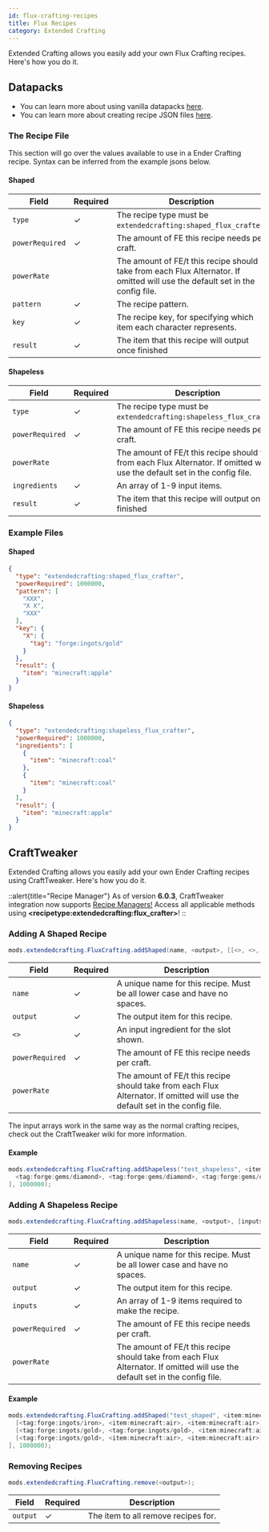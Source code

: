 ```yaml
---
id: flux-crafting-recipes
title: Flux Recipes
category: Extended Crafting
---
```


Extended Crafting allows you easily add your own Flux Crafting recipes. Here's how you do it.

## Datapacks

<alert title="Prerequisites">
  <ul>
    <li>
      You can learn more about using vanilla datapacks <a href="https://minecraft.gamepedia.com/Data_pack">here</a>.
    </li>
    <li>
      You can learn more about creating recipe JSON files <a href="https://minecraft.gamepedia.com/Recipe">here</a>.
    </li>
  </ul>
</alert>

### The Recipe File

This section will go over the values available to use in a Ender Crafting recipe. Syntax can be inferred from the example jsons below.

#### Shaped
| Field           | Required | Description                                                                                                                   |
|-----------------|----------|-------------------------------------------------------------------------------------------------------------------------------|
| `type`          | ✓        | The recipe type must be `extendedcrafting:shaped_flux_crafter`.                                                               |
| `powerRequired` | ✓        | The amount of FE this recipe needs per craft.                                                                                 |
| `powerRate`     |          | The amount of FE/t this recipe should take from each Flux Alternator. If omitted will use the default set in the config file. |
| `pattern`       | ✓        | The recipe pattern.                                                                                                           |
| `key`           | ✓        | The recipe key, for specifying which item each character represents.                                                          |
| `result`        | ✓        | The item that this recipe will output once finished                                                                           |

#### Shapeless
| Field           | Required | Description                                                                                                                   |
|-----------------|----------|-------------------------------------------------------------------------------------------------------------------------------|
| `type`          | ✓        | The recipe type must be `extendedcrafting:shapeless_flux_crafter`.                                                            |
| `powerRequired` | ✓        | The amount of FE this recipe needs per craft.                                                                                 |
| `powerRate`     |          | The amount of FE/t this recipe should take from each Flux Alternator. If omitted will use the default set in the config file. |
| `ingredients`   | ✓        | An array of 1-9 input items.                                                                                                  |
| `result`        | ✓        | The item that this recipe will output once finished                                                                           |

### Example Files
#### Shaped
```json
{
  "type": "extendedcrafting:shaped_flux_crafter",
  "powerRequired": 1000000,
  "pattern": [
    "XXX",
    "X X",
    "XXX"
  ],
  "key": {
    "X": {
      "tag": "forge:ingots/gold"
    }
  },
  "result": {
    "item": "minecraft:apple"
  }
}
```

#### Shapeless
```json
{
  "type": "extendedcrafting:shapeless_flux_crafter",
  "powerRequired": 1000000,
  "ingredients": [
    {
      "item": "minecraft:coal"
    },
    {
      "item": "minecraft:coal"
    }
  ],
  "result": {
    "item": "minecraft:apple"
  }
}
```

## CraftTweaker

Extended Crafting allows you easily add your own Ender Crafting recipes using CraftTweaker. Here's how you do it.

::alert{title="Recipe Manager"}
As of version **6.0.3**, CraftTweaker integration now supports <a href="https://docs.blamejared.com/1.20.1/en/tutorial/Recipes/RecipeManagers" target="_blank">Recipe Managers!</a> Access all applicable methods using **\<recipetype:extendedcrafting:flux_crafter\>**!
::

### Adding A Shaped Recipe
```java
mods.extendedcrafting.FluxCrafting.addShaped(name, <output>, [[<>, <>, <>], [<>, <>, <>], [<>, <>, <>]], powerRequired, powerRate);  
```

| Field           | Required | Description                                                                                                                   |
|-----------------|----------|-------------------------------------------------------------------------------------------------------------------------------|
| `name`          | ✓        | A unique name for this recipe. Must be all lower case and have no spaces.                                                     |
| `output`        | ✓        | The output item for this recipe.                                                                                              |
| `<>`            | ✓        | An input ingredient for the slot shown.                                                                                       |
| `powerRequired` | ✓        | The amount of FE this recipe needs per craft.                                                                                 |
| `powerRate`     |          | The amount of FE/t this recipe should take from each Flux Alternator. If omitted will use the default set in the config file. |

The input arrays work in the same way as the normal crafting recipes, check out the CraftTweaker wiki for more information.

#### Example
```java
mods.extendedcrafting.FluxCrafting.addShapeless("test_shapeless", <item:minecraft:cobblestone>, [
  <tag:forge:gems/diamond>, <tag:forge:gems/diamond>, <tag:forge:gems/diamond>, <tag:forge:gems/diamond>, <tag:forge:gems/diamond>, <tag:forge:gems/diamond>
], 1000000);
```

### Adding A Shapeless Recipe
```java
mods.extendedcrafting.FluxCrafting.addShapeless(name, <output>, [inputs], powerRequired, powerRate); 
```

| Field           | Required | Description                                                                                                                   |
|-----------------|----------|-------------------------------------------------------------------------------------------------------------------------------|
| `name`          | ✓        | A unique name for this recipe. Must be all lower case and have no spaces.                                                     |
| `output`        | ✓        | The output item for this recipe.                                                                                              |
| `inputs`        | ✓        | An array of 1-9 items required to make the recipe.                                                                            |
| `powerRequired` | ✓        | The amount of FE this recipe needs per craft.                                                                                 |
| `powerRate`     |          | The amount of FE/t this recipe should take from each Flux Alternator. If omitted will use the default set in the config file. |

#### Example
```java
mods.extendedcrafting.FluxCrafting.addShaped("test_shaped", <item:minecraft:stick>, [
  [<tag:forge:ingots/iron>, <item:minecraft:air>, <item:minecraft:air>], 
  [<tag:forge:ingots/gold>, <tag:forge:ingots/gold>, <item:minecraft:air>], 
  [<tag:forge:ingots/gold>, <item:minecraft:air>, <item:minecraft:air>]
], 1000000);
```

### Removing Recipes
```java
mods.extendedcrafting.FluxCrafting.remove(<output>);
```

| Field    | Required | Description                         |
|----------|----------|-------------------------------------|
| `output` | ✓        | The item to all remove recipes for. |
